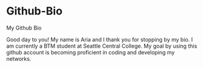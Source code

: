 # Github-Bio
My Github Bio

Good day to you!
My name is Aria and I thank you for stopping by my bio.
I am currently a BTM student at Seattle Central College.
My goal by using this github account is becoming proficient in coding and developing my networks.
